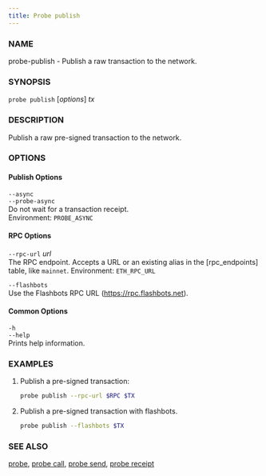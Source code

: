 ```yaml
---
title: Probe publish
---
```


### NAME

probe-publish - Publish a raw transaction to the network.

### SYNOPSIS

`probe publish` [*options*] _tx_

### DESCRIPTION

Publish a raw pre-signed transaction to the network.

### OPTIONS

#### Publish Options

`--async`  
`--probe-async`  
Do not wait for a transaction receipt.  
Environment: `PROBE_ASYNC`

#### RPC Options

`--rpc-url` _url_  
The RPC endpoint. Accepts a URL or an existing alias in the [rpc_endpoints] table, like `mainnet`.
Environment: `ETH_RPC_URL`

`--flashbots`  
Use the Flashbots RPC URL (https://rpc.flashbots.net).

#### Common Options

`-h`  
`--help`  
Prints help information.

### EXAMPLES

1. Publish a pre-signed transaction:

   ```sh
   probe publish --rpc-url $RPC $TX
   ```

2. Publish a pre-signed transaction with flashbots.
   ```sh
   probe publish --flashbots $TX
   ```

### SEE ALSO

[probe](./probe.md), [probe call](./probe-call.md), [probe send](./probe-send.md), [probe receipt](./probe-receipt.md)
